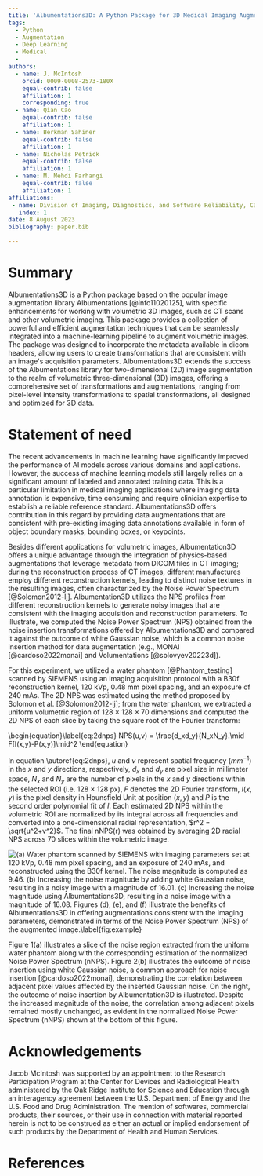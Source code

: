```yaml
---
title: 'Albumentations3D: A Python Package for 3D Medical Imaging Augmentation'
tags:
  - Python
  - Augmentation
  - Deep Learning
  - Medical
  - 
authors:
  - name: J. McIntosh
    orcid: 0009-0008-2573-180X
    equal-contrib: false
    affiliation: 1
    corresponding: true
  - name: Qian Cao
    equal-contrib: false
    affiliation: 1
  - name: Berkman Sahiner
    equal-contrib: false
    affiliation: 1
  - name: Nicholas Petrick
    equal-contrib: false
    affiliation: 1
  - name: M. Mehdi Farhangi
    equal-contrib: false
    affiliation: 1
affiliations:
 - name: Division of Imaging, Diagnostics, and Software Reliability, CDRH, U.S. Food and Drug Administration, Silver Spring, MD 20993, USA
   index: 1
date: 8 August 2023
bibliography: paper.bib

---
```


# Summary

Albumentations3D is a Python package based on the popular image augmentation library Albumentations [@info11020125], with specific enhancements for working with volumetric 3D images, such as CT scans and other volumetric imaging. This package provides a collection of powerful and efficient augmentation techniques that can be seamlessly integrated into a machine-learning pipeline to augment volumetric images. The package was designed to incorporate the metadata available in dicom headers, allowing users to create transformations that are consistent with an image's acquisition parameters. Albumentations3D extends the success of the Albumentations library for two-dimensional (2D) image augmentation to the realm of volumetric three-dimensional (3D) images, offering a comprehensive set of transformations and augmentations, ranging from pixel-level intensity transformations to spatial transformations, all designed and optimized for 3D data.

# Statement of need

The recent advancements in machine learning have significantly improved the performance of AI models across various domains and applications. However, the success of machine learning models still largely relies on a significant amount of labeled and annotated training data. This is a particular limitation in medical imaging applications where imaging data annotation is expensive, time consuming and require clinician expertise to establish a reliable reference standard. Albumentations3D offers contribution in this regard by providing data augmentations that are consistent with pre-existing imaging data annotations available in form of object boundary masks, bounding boxes, or keypoints. 

Besides different applications for volumetric images, Albumentation3D offers a unique advantage through the integration of physics-based augmentations that leverage metadata from DICOM files in CT imaging; during the reconstruction process of CT images, different manufactures employ different reconstruction kernels, leading to distinct noise textures in the resulting images, often characterized by the Noise Power Spectrum [@Solomon2012-lj]. Albumentation3D utilizes the NPS profiles from different reconstruction kernels to generate noisy images that are consistent with the imaging acquisition and reconstruction parameters. To illustrate, we computed the Noise Power Spectrum (NPS) obtained from the noise insertion transformations offered by Albumentations3D and compared it against the outcome of white Gaussian noise, which is a common noise insertion method for data augmentation (e.g., MONAI [@cardoso2022monai] and Volumentations [@solovyev20223d]). 

For this experiment, we utilized a water phantom [@Phantom_testing] scanned by SIEMENS using an imaging acquisition protocol with a B30f reconstruction kernel, 120 kVp, 0.48 mm pixel spacing, and an exposure of 240 mAs. The 2D NPS was estimated using the method proposed by Solomon et al. [@Solomon2012-lj]; from the water phantom, we extracted a uniform volumetric region of 128 $\times$ 128 $\times$ 70 dimensions and computed the 2D NPS of each slice by taking the square root of the Fourier transform:

\begin{equation}\label{eq:2dnps}
NPS(u,v) = \frac{d_xd_y}{N_xN_y}.\mid F[I(x,y)-P(x,y)]\mid^2
\end{equation}


In equation \autoref{eq:2dnps}, $u$ and $v$ represent spatial frequency ($mm^{-1}$) in the $x$ and $y$ directions, respectively, $d_x$ and $d_y$ are pixel size in millimeter space, $N_x$ and $N_y$ are the number of pixels in the $x$ and $y$ directions within the selected ROI (i.e. 128 $\times$ 128 px), $F$ denotes the 2D Fourier transform, $I(x,y)$ is the pixel density in Hounsfield Unit at position $(x,y)$ and $P$ is the second order polynomial fit of $I$. Each estimated 2D NPS within the volumetric ROI are normalized by its integral across all frequencies and converted into a one-dimensional radial representation, $r^2 = \sqrt{u^2+v^2}$. The final nNPS(r) was obtained by averaging 2D radial NPS across 70 slices within the volumetric image.  

![(a) Water phantom scanned by SIEMENS with imaging parameters set at 120 kVp, 0.48 mm pixel spacing, and an exposure of 240 mAs, and reconstructed using the B30f kernel. The noise magnitude is computed as 9.46. (b) Increasing the noise magnitude by adding white Gaussian noise, resulting in a noisy image with a magnitude of 16.01. (c) Increasing the noise magnitude using Albumentations3D, resulting in a noise image with a magnitude of 16.08.  Figures (d), (e), and (f) illustrate the benefits of Albumentations3D in offering augmentations consistent with the imaging parameters, demonstrated in terms of the Noise Power Spectrum (NPS) of the augmented image.\label{fig:example}](fig_1.png)

Figure 1(a) illustrates a slice of the noise region extracted from the uniform water phantom along with the corresponding estimation of the normalized Noise Power Spectrum (nNPS). Figure 2(b) illustrates the outcome of noise insertion using white Gaussian noise, a common approach for noise insertion [@cardoso2022monai], demonstrating the correlation between adjacent pixel values affected by the inserted Gaussian noise. On the right, the outcome of noise insertion by Albumentation3D is illustrated. Despite the increased magnitude of the noise, the correlation among adjacent pixels remained mostly unchanged, as evident in the normalized Noise Power Spectrum (nNPS) shown at the bottom of this figure.

# Acknowledgements

Jacob McIntosh was supported by an appointment to the Research Participation Program at the Center for Devices and Radiological Health administered by the Oak Ridge Institute for Science and Education through an interagency agreement between the U.S. Department of Energy and the U.S. Food and Drug Administration. The mention of softwares, commercial products, their sources, or their use in connection with material reported herein is not to be construed as either an actual or implied endorsement of such products by the Department of Health and Human Services.

# References
